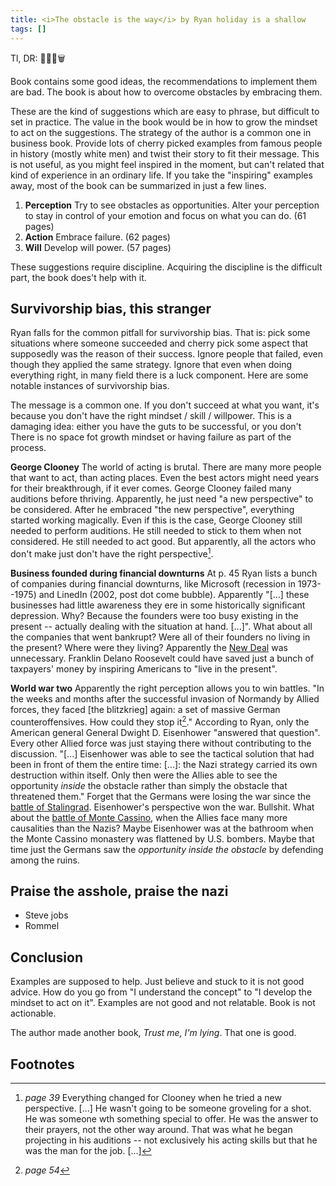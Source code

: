 ```yaml
---
title: <i>The obstacle is the way</i> by Ryan holiday is a shallow
tags: []
---
```


Tl, DR: 🤨😠📕🗑️

Book contains some good ideas, the recommendations to implement them are bad. 
The book is about how to overcome obstacles by embracing them. 

These are the kind of suggestions which are easy to phrase, but difficult to set in practice.
The value in the book would be in how to grow the mindset to act on the suggestions.
The strategy of the author is a common one in business book.
Provide lots of cherry picked examples from famous people in history (mostly white men) and twist their story to fit their message.
This is not useful, as you might feel inspired in the moment, but can't related that kind of experience in an ordinary life.
If you take the "inspiring" examples away, most of the book can be summarized in just a few lines.   
1. **Perception** Try to see obstacles as opportunities.
Alter your perception to stay in control of your emotion and focus on what you can do.
(61 pages)
2. **Action** Embrace failure. (62 pages)
3. **Will** Develop will power. (57 pages)

These suggestions require discipline.
Acquiring the discipline is the difficult part, the book does't help with it.


## Survivorship bias, this stranger

Ryan falls for the common pitfall for survivorship bias.
That is: pick some situations where someone succeeded and cherry pick some aspect that supposedly was the reason of their success.
Ignore people that failed, even though they applied the same strategy.
Ignore that even when doing everything right, in many field there is a luck component.
Here are some notable instances of survivorship bias.

The message is a common one.
If you don't succeed at what you want, it's because you don't have the right mindset / skill / willpower.
This is a damaging idea: either you have the guts to be successful, or you don't
There is no space fot growth mindset or having failure as part of the process.

**George Clooney**
The world of acting is brutal.
There are many more people that want to act, than acting places.
Even the best actors might need years for their breakthrough, if it ever comes.
George Clooney failed many auditions before thriving.
Apparently, he just need "a new perspective" to be considered.
After he embraced "the new perspective", everything started working magically.
Even if this is the case, George Clooney still needed to perform auditions.
He still needed to stick to them when not considered.
He still needed to act good.
But apparently, all the actors who don't make just don't have the right perspective[^george].

**Business founded during financial downturns**
At p. 45 Ryan lists a bunch of companies during financial downturns, like Microsoft (recession in 1973--1975) and LinedIn (2002, post dot come bubble).
Apparently "[...] these businesses had little awareness they ere in some historically significant depression.
Why? Because the founders were too busy existing in the present -- actually dealing with the situation at hand. [...]".
What about all the companies that went bankrupt?
Were all of their founders no living in the present?
Where were they living?
Apparently the [New Deal](https://www.britannica.com/event/New-Deal) was unnecessary.
Franklin Delano Roosevelt could have saved just a bunch of taxpayers' money by inspiring Americans to "live in the present".

**World war two**
Apparently the right perception allows you to win battles.
"In the weeks and months after the successful invasion of Normandy by Allied forces, they faced [the blitzkrieg] again: a set of massive German counteroffensives. How could they stop it[^eisenhower]."
According to Ryan, only the American general General Dwight D. Eisenhower "answered that question".
Every other Allied force was just staying there without contributing to the discussion.
"[...] Eisenhower was able to see the tactical solution that had been in front of them the entire time: [...]: the Nazi strategy carried its own destruction within itself.
Only then were the Allies able to see the opportunity *inside* the obstacle rather than simply the obstacle that threatened them."
Forget that the Germans were losing the war since the [battle of Stalingrad](https://www.britannica.com/event/Battle-of-Stalingrad).
Eisenhower's perspective won the war.
Bullshit.
What about the [battle of Monte Cassino](https://www.britannica.com/topic/Battle-of-Monte-Cassino), when the Allies face many more causalities than the Nazis?
Maybe Eisenhower was at the bathroom when the Monte Cassino monastery was flattened by U.S. bombers.
Maybe that time just the Germans saw the *opportunity inside the obstacle* by defending among the ruins.


## Praise the asshole, praise the nazi
- Steve jobs
- Rommel


## Conclusion

Examples are supposed to help.
Just believe and stuck to it is not good advice.
How do you go from "I understand the concept" to "I develop the mindset to act on it".
Examples are not good and not relatable.
Book is not actionable.

The author made another book, *Trust me, I'm lying*. That one is good.


## Footnotes
[^george]: *page 39* Everything changed for Clooney when he tried a new perspective. [...] He wasn't going to be someone groveling for a shot. He was someone wth something special to offer. He was the answer to their prayers, not the other way around. That was what he began projecting in his auditions -- not exclusively his acting skills but that he was the man for the job. [...]
[^eisenhower]: *page 54*
